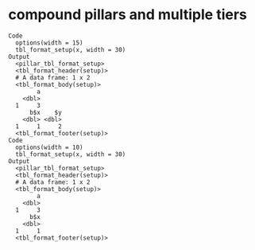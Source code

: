 # compound pillars and multiple tiers

    Code
      options(width = 15)
      tbl_format_setup(x, width = 30)
    Output
      <pillar_tbl_format_setup>
      <tbl_format_header(setup)>
      # A data frame: 1 x 2
      <tbl_format_body(setup)>
            a
        <dbl>
      1     3
          b$x    $y
        <dbl> <dbl>
      1     1     2
      <tbl_format_footer(setup)>
    Code
      options(width = 10)
      tbl_format_setup(x, width = 30)
    Output
      <pillar_tbl_format_setup>
      <tbl_format_header(setup)>
      # A data frame: 1 x 2
      <tbl_format_body(setup)>
            a
        <dbl>
      1     3
          b$x
        <dbl>
      1     1
      <tbl_format_footer(setup)>

